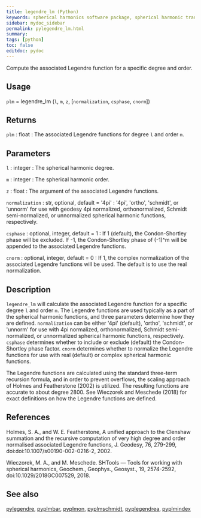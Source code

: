 ```yaml
---
title: legendre_lm (Python)
keywords: spherical harmonics software package, spherical harmonic transform, legendre functions, multitaper spectral analysis, fortran, Python, gravity, magnetic field
sidebar: mydoc_sidebar
permalink: pylegendre_lm.html
summary:
tags: [python]
toc: false
editdoc: pydoc
---
```


Compute the associated Legendre function for a specific degree and order.

## Usage

`plm` = legendre_lm (`l`, `m`, `z`, [`normalization`, `csphase`, `cnorm`])

## Returns

`plm` : float
:   The associated Legendre functions for degree `l` and order `m`.

## Parameters

`l` : integer
:   The spherical harmonic degree.

`m` : integer
:   The spherical harmonic order.

`z` : float
:   The argument of the associated Legendre functions.

`normalization` : str, optional, default = '4pi'
:   '4pi', 'ortho', 'schmidt', or 'unnorm' for use with geodesy 4pi normalized, orthonormalized, Schmidt semi-normalized, or unnormalized spherical harmonic functions, respectively.

`csphase` : optional, integer, default = 1
:   If 1 (default), the Condon-Shortley phase will be excluded. If -1, the Condon-Shortley phase of (-1)^m will be appended to the associated Legendre functions.

`cnorm` : optional, integer, default = 0
:   If 1, the complex normalization of the associated Legendre functions will be used. The default is to use the real normalization.

## Description

`legendre_lm` will calculate the associated Legendre function for a specific degree `l` and order `m`. The Legendre functions are used typically as a part of the spherical harmonic functions, and three parameters determine how they are defined. `normalization` can be either '4pi' (default), 'ortho', 'schmidt', or 'unnorm' for use with 4pi normalized, orthonormalized, Schmidt semi-normalized, or unnormalized spherical harmonic functions, respectively. `csphase` determines whether to include or exclude (default) the Condon-Shortley phase factor. `cnorm` determines whether to normalize the Legendre functions for use with real (default) or complex spherical harmonic functions.

The Legendre functions are calculated using the standard three-term recursion formula, and in order to prevent overflows, the scaling approach of Holmes and Featherstone (2002) is utilized. The resulting functions are accurate to about degree 2800. See Wieczorek and Meschede (2018) for exact definitions on how the Legendre functions are defined.

## References

Holmes, S. A., and W. E. Featherstone, A unified approach to the Clenshaw summation and the recursive computation of very high degree and order normalised associated Legendre functions, J. Geodesy, 76, 279-299, doi:doi:10.1007/s00190-002-0216-2, 2002.

Wieczorek, M. A., and M. Meschede. SHTools — Tools for working with spherical harmonics, Geochem., Geophys., Geosyst., 19, 2574-2592, doi:10.1029/2018GC007529, 2018.

## See also

[pylegendre](pylegendre.html), [pyplmbar](pyplmbar.html), [pyplmon](pyplmon.html), [pyplmschmidt](pyplmschmidt.html), [pyplegendrea](pyplegendrea.html), [pyplmindex](pyplmindex.html)

